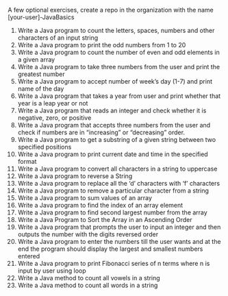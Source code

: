 
A few optional exercises, create a repo in the organization with the name [your-user]-JavaBasics


1. Write a Java program to count the letters, spaces, numbers and other characters of an input string
2. Write a Java program to print the odd numbers from 1 to 20
3. Write a Java program to count the number of even and odd elements in a given array
4. Write a Java program to take three numbers from the user and print the greatest number
5. Write a Java program to accept number of week’s day (1-7) and print name of the day
6. Write a Java program that takes a year from user and print whether that year is a leap year or not
7. Write a Java program that reads an integer and check whether it is negative, zero, or positive
8. Write a Java program that accepts three numbers from the user and check if numbers are in “increasing” or “decreasing” order.
9. Write a Java program to get a substring of a given string between two specified positions
10. Write a Java program to print current date and time in the specified format
11. Write a Java program to convert all characters in a string to uppercase
12. Write a Java program to reverse a String
13. Write a Java program to replace all the ‘d’ characters with ‘f’ characters
14. Write a Java program to remove a particular character from a string
15. Write a Java program to sum values of an array
16. Write a Java program to find the index of an array element
17. Write a Java program to find second largest number from the array
18. Write a Java Program to Sort the Array in an Ascending Order
19. Write a Java program that prompts the user to input an integer and then outputs the number with the digits reversed order
20. Write a Java program to enter the numbers till the user wants and at the end the program should display the largest and smallest numbers entered
21. Write a Java program to print Fibonacci series of n terms where n is input by user using loop
22. Write a Java method to count all vowels in a string
23. Write a Java method to count all words in a string